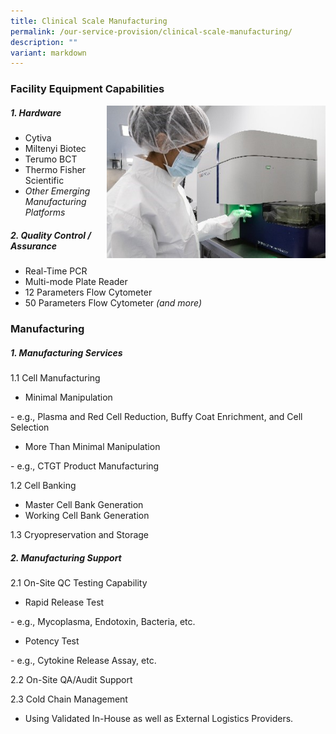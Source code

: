 ```yaml
---
title: Clinical Scale Manufacturing
permalink: /our-service-provision/clinical-scale-manufacturing/
description: ""
variant: markdown
---
```

### Facility Equipment Capabilities

<img src="/images/Our%20Service%20Provision/clinical_scale.jpg" style="width:350px" align="right">

##### 1\. Hardware

*   Cytiva
*   Miltenyi Biotec
*   Terumo BCT
*   Thermo Fisher Scientific
*   _Other Emerging Manufacturing Platforms_

##### 2\. Quality Control / Assurance

*   Real-Time PCR
*   Multi-mode Plate Reader
*   12 Parameters Flow Cytometer
*   50 Parameters Flow Cytometer _(and more)_

### Manufacturing

##### 1\. Manufacturing Services

1.1 Cell Manufacturing

*   Minimal Manipulation 
<div>- e.g., Plasma and Red Cell Reduction, Buffy Coat Enrichment, and Cell Selection
	
*  More Than Minimal Manipulation 
<div>- e.g., CTGT Product Manufacturing

1.2 Cell Banking

*   Master Cell Bank Generation
*   Working Cell Bank Generation

1.3 Cryopreservation and Storage

##### 2\. Manufacturing Support

2.1 On-Site QC Testing Capability

*   Rapid Release Test

<div>- e.g., Mycoplasma, Endotoxin, Bacteria, etc.
	
*   Potency Test

<div>- e.g., Cytokine Release Assay, etc.

2.2 On-Site QA/Audit Support

2.3 Cold Chain Management  
* Using Validated In-House as well as External Logistics Providers.</div></div></div></div>